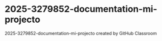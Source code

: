 # 2025-3279852-documentation-mi-projecto
2025-3279852-documentation-mi-projecto created by GitHub Classroom
